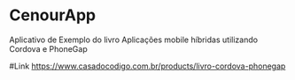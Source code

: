 # CenourApp
Aplicativo de Exemplo do livro Aplicações mobile híbridas utilizando Cordova e PhoneGap 

#Link 
https://www.casadocodigo.com.br/products/livro-cordova-phonegap
